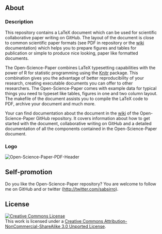 ## About

### Description

This repository contains a LaTeX document which can be used for scientific
collaborative paper writing on GitHub. The layout of the document is
close to common scientific paper formats (see PDF in repository or the
[wiki](https://github.com/cpfaff/Open-Science-Paper/wiki) documentation) which
helps you to prepare figures and tables for publication or simple to produce
nice looking, paper like formatted documents. 

The Open-Science-Paper combines LaTeX typesetting capabilities with the power
of R for statistic programming using the [Knitr](http://yihui.name/knitr/)
package. This combination gives you the advantage of better reproducibility of
your research, creating executable documents you can offer to other researchers.
The Open-Science-Paper comes with example data for typical things you need to
typeset like tables, figures in one and two column layout. The makefile of the
document assists you to compile the LaTeX code to PDF, archive your document and
much more.

Your can find documentation about the document in the
[wiki](https://github.com/cpfaff/Open-Science-Paper/wiki) of the
Open-Science-Paper GitHub repository. It covers information about how to get
started with the document, collaborative writing on GitHub and a detailed
documentation of all the components contained in the Open-Science-Paper
document.

### Logo

![Open-Science-Paper-PDF-Header](https://dl.dropbox.com/u/844606/Open-Science-Paper-Documentation/open-science-papers-logo.png)

## Self-promotion

Do you like the Open-Science-Paper repository? You are welcome to follow me on
GitHub and or twitter (http://twitter.com/sabsirro).

## License

<a rel="license" href="http://creativecommons.org/licenses/by-nc-sa/3.0/"><img alt="Creative Commons License" style="border-width:0" src="http://i.creativecommons.org/l/by-nc-sa/3.0/88x31.png" /></a><br />This work is licensed under a <a rel="license" href="http://creativecommons.org/licenses/by-nc-sa/3.0/">Creative Commons Attribution-NonCommercial-ShareAlike 3.0 Unported License</a>.

